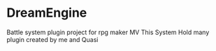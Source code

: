 # DreamEngine
Battle system plugin project for rpg maker MV
This System Hold many plugin created by me and Quasi
